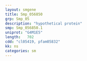 ```yaml
---
layout: smgene
title: Smp_056850
grp: Smp_05
description: "hypothetical protein"
smp: Smp_056850.1
uniprot: "G4M1E5"
length:   702
cdd: "cl05419, pfam05832"
kk: ns
categories: sm
---
```

